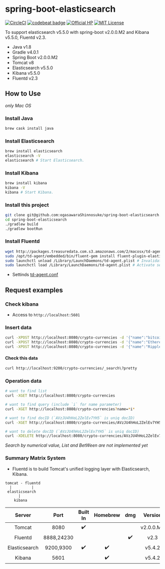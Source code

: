 # spring-boot-elasticsearch
[![CircleCI](https://circleci.com/gh/ogasawaraShinnosuke/spring-boot-elasticsearch.svg?style=svg)](https://circleci.com/gh/ogasawaraShinnosuke/spring-boot-elasticsearch)
[![codebeat badge](https://codebeat.co/badges/4b9f1d23-487a-4d17-812a-168a81c5d3bd)](https://codebeat.co/projects/github-com-ogasawarashinnosuke-spring-boot-elasticsearch-master)
[![Official HP](https://img.shields.io/badge/official-homepage-green.svg)](https://ogasawarashinnosuke.github.io/spring-boot-elasticsearch/)
[![MIT License](http://img.shields.io/badge/license-MIT-blue.svg?style=flat)](LICENSE)

To support elasticsearch v5.5.0 with spring-boot v2.0.0.M2 and Kibana v5.5.0, Fluentd v2.3.
* Java v1.8
* Gradle v4.0.1
* Spring Boot v2.0.0.M2
* Tomcat v8
* Elasticsearch v5.5.0
* Kibana v5.5.0
* Fluentd v2.3

## How to Use
*only Mac OS*

### Install Java

``` sh
brew cask install java
```

### Install Elasticsearch

``` sh
brew install elasticsearch
elasticsearch -V
elasticsearch # Start Elasticsearch.
```

### Install Kibana

``` sh
brew install kibana
kibana -V
kibana # Start Kibana.
```

### Install this project

``` sh
git clone git@github.com:ogasawaraShinnosuke/spring-boot-elasticsearch.git
cd spring-boot-elasticsearch
./gradlew build
./gradlew bootRun
```

### Install Fluentd

``` sh
wget http://packages.treasuredata.com.s3.amazonaws.com/2/macosx/td-agent-2.3.0-0.dmg # Execute this dmg-file. 
sudo /opt/td-agent/embedded/bin/fluent-gem install fluent-plugin-elasticsearch # Install gem for Fluentd.
sudo launchctl unload /Library/LaunchDaemons/td-agent.plist # Invalidate settings.
sudo launchctl load /Library/LaunchDaemons/td-agent.plist # Activate settings.
```

- Settinds [td-agent.conf](settings/etc/td-agent/td-agent.conf)

## Request examples

### Check kibana 

- Access to `http://localhost:5601`

### Insert data

``` sh
curl -XPOST http://localhost:8080/crypto-currencies -d '{"name":"bitcoin","marketCapitalization":46219389522.4,"keywords": ["bitcoin","BTC"]}'
curl -XPOST http://localhost:8080/crypto-currencies -d '{"name":"Ethereum","marketCapitalization":31278008829.5,"keywords": ["Ethereum","ETH"]}'
curl -XPOST http://localhost:8080/crypto-currencies -d '{"name":"Ripple","marketCapitalization":12034938611.6,"keywords":["Ripple","XRP"]}'
```
#### Check this data

``` sh
curl http://localhost:9200/crypto-currencies/_search\?pretty
```

### Operation data

``` sh
# want to find list
curl -XGET http://localhost:8080/crypto-currencies

# want to find query (include `i` for name parameter)
curl -XGET http://localhost:8080/crypto-currencies?name=*i*

# want to find docID (`AVzJU4hHoL2ZelEv7YH5` is uniq docID)
curl -XGET http://localhost:8080/crypto-currencies/AVzJU4hHoL2ZelEv7YH5

# want to delete docID (`AVzJU4hHoL2ZelEv7YH5` is uniq docID)
curl -XDELETE http://localhost:8080/crypto-currencies/AVzJU4hHoL2ZelEv7YH5
```

*Search by numerical value, List and BetWeen are not implemented yet*

### Summary Matrix System

- Fluentd is to build Tomcat's unified logging layer with Elasticsearch, Kibana.

```
tomcat - fluentd
  |         |
 elasticsearch
      |
    kibana
```

Server|Port|Built In|Homebrew|dmg|Version
:--:|:--:|:--:|:--:|:--:|:--:
Tomcat|8080|:heavy_check_mark:|||v2.0.0.M2
Fluentd|8888,24230|||:heavy_check_mark:|v2.3
Elasticsearch|9200,9300|:heavy_check_mark:|:heavy_check_mark:||v5.4.2
Kibana|5601||:heavy_check_mark:||v5.4.2
